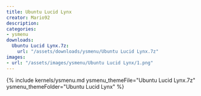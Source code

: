 ```yaml
---
title: Ubuntu Lucid Lynx
creator: Mario92
description: 
categories:
- ysmenu
downloads:
  Ubuntu Lucid Lynx.7z:
    url: "/assets/downloads/ysmenu/Ubuntu Lucid Lynx.7z"
images:
- url: "/assets/images/ysmenu/Ubuntu Lucid Lynx/1.png"
---
```


{% include kernels/ysmenu.md ysmenu_themeFile="Ubuntu Lucid Lynx.7z" ysmenu_themeFolder="Ubuntu Lucid Lynx" %}
